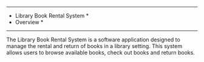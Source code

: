 ********************************************
*   Library Book Rental System              *
*   Overview                               *
********************************************
The Library Book Rental System is a software application designed to manage the rental and return of books in a library setting. This system allows users to browse available books, check out books and return books.